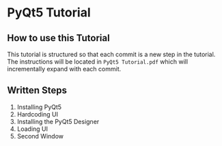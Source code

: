 # PyQt5 Tutorial


## How to use this Tutorial

This tutorial is structured so that each commit is a new step in the tutorial. The instructions will be located in `PyQt5 Tutorial.pdf` which will incrementally expand with each commit. 

## Written Steps
 1. Installing PyQt5
 2. Hardcoding UI
 3. Installing the PyQt5 Designer
 4. Loading UI
 5. Second Window
